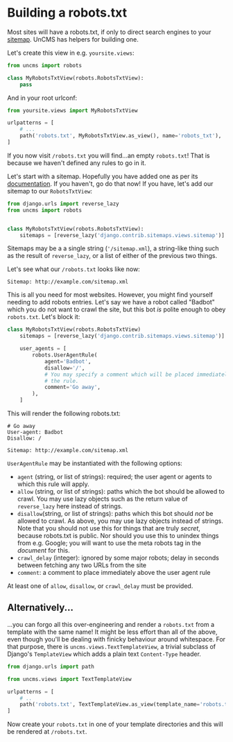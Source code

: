 # Building a robots.txt

Most sites will have a robots.txt,
if only to direct search engines to your [sitemap](sitemaps.md).
UnCMS has helpers for building one.

Let's create this view in e.g. `yoursite.views`:

```python
from uncms import robots

class MyRobotsTxtView(robots.RobotsTxtView):
    pass
```

And in your root urlconf:

```python
from yoursite.views import MyRobotsTxtView

urlpatterns = [
    # ...
    path('robots.txt', MyRobotsTxtView.as_view(), name='robots_txt'),
]
```

If you now visit `/robots.txt` you will find...an empty `robots.txt`!
That is because  we haven't defined any rules to go in it.

Let's start with a sitemap.
Hopefully you have added one as per its [documentation](sitemaps.md).
If you haven't, go do that now!
If you have, let's add our sitemap to our `RobotsTxtView`:

```python
from django.urls import reverse_lazy
from uncms import robots


class MyRobotsTxtView(robots.RobotsTxtView):
    sitemaps = [reverse_lazy('django.contrib.sitemaps.views.sitemap')]
```

Sitemaps may be a a single string (`'/sitemap.xml`),
a string-like thing such as the result of `reverse_lazy`,
or a list of either of the previous two things.

Let's see what our `/robots.txt` looks like now:

```
Sitemap: http://example.com/sitemap.xml
```

This is all you need for most websites.
However, you might find yourself needing to add robots entries.
Let's say we have a robot called "Badbot" which you do not want to crawl the site,
but this bot _is_ polite enough to obey `robots.txt`. Let's block it:

```python
class MyRobotsTxtView(robots.RobotsTxtView)
    sitemaps = [reverse_lazy('django.contrib.sitemaps.views.sitemap')]

    user_agents = [
        robots.UserAgentRule(
            agent='Badbot',
            disallow='/',
            # You may specify a comment which will be placed immediately above
            # the rule.
            comment='Go away',
        ),
    ]
```

This will render the following robots.txt:

```
# Go away
User-agent: Badbot
Disallow: /

Sitemap: http://example.com/sitemap.xml
```

`UserAgentRule` may be instantiated with the following options:

* `agent` (string, or list of strings): required; the user agent or agents to which this rule will apply.
* `allow` (string, or list of strings): paths which the bot should be allowed to crawl. You may use lazy objects such as the return value of `reverse_lazy` here instead of strings.
* `disallow`(string, or list of strings): paths which this bot should _not_ be allowed to crawl. As above, you may use lazy objects instead of strings. Note that you should not use this for things that are truly _secret_, because robots.txt is public. Nor should you use this to unindex things from e.g. Google; you will want to use the meta robots tag in the _document_ for this.
* `crawl_delay` (integer): ignored by some major robots; delay in seconds between fetching any two URLs from the site
* `comment`: a comment to place immediately above the user agent rule

At least one of `allow`, `disallow`, or `crawl_delay` must be provided.

## Alternatively...

...you can forgo all this over-engineering and render a `robots.txt` from a template with the same name!
It might be less effort than all of the above,
even though you'll be dealing with finicky behaviour around whitespace.
For that purpose, there is `uncms.views.TextTemplateView`,
a trivial subclass of Django's `TemplateView` which adds a plain text `Content-Type` header.

```python
from django.urls import path

from uncms.views import TextTemplateView

urlpatterns = [
    # ..
    path('robots.txt', TextTemplateView.as_view(template_name='robots.txt')),
]
```

Now create your `robots.txt` in one of your template directories and this will be rendered at `/robots.txt`.
